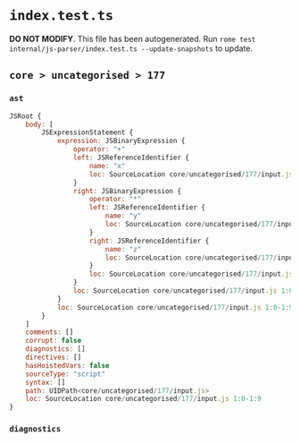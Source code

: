 # `index.test.ts`

**DO NOT MODIFY**. This file has been autogenerated. Run `rome test internal/js-parser/index.test.ts --update-snapshots` to update.

## `core > uncategorised > 177`

### `ast`

```javascript
JSRoot {
	body: [
		JSExpressionStatement {
			expression: JSBinaryExpression {
				operator: "+"
				left: JSReferenceIdentifier {
					name: "x"
					loc: SourceLocation core/uncategorised/177/input.js 1:0-1:1 (x)
				}
				right: JSBinaryExpression {
					operator: "*"
					left: JSReferenceIdentifier {
						name: "y"
						loc: SourceLocation core/uncategorised/177/input.js 1:4-1:5 (y)
					}
					right: JSReferenceIdentifier {
						name: "z"
						loc: SourceLocation core/uncategorised/177/input.js 1:8-1:9 (z)
					}
					loc: SourceLocation core/uncategorised/177/input.js 1:4-1:9
				}
				loc: SourceLocation core/uncategorised/177/input.js 1:0-1:9
			}
			loc: SourceLocation core/uncategorised/177/input.js 1:0-1:9
		}
	]
	comments: []
	corrupt: false
	diagnostics: []
	directives: []
	hasHoistedVars: false
	sourceType: "script"
	syntax: []
	path: UIDPath<core/uncategorised/177/input.js>
	loc: SourceLocation core/uncategorised/177/input.js 1:0-1:9
}
```

### `diagnostics`

```

```
